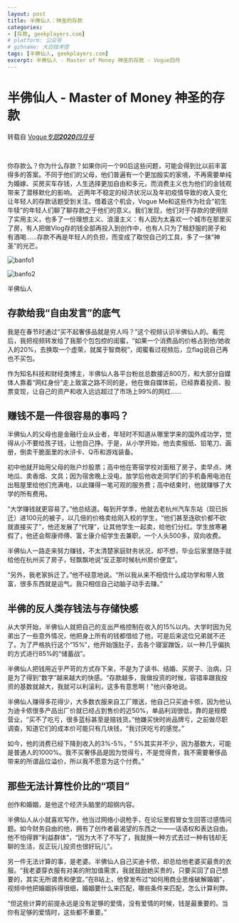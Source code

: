 ```yaml
---
layout: post
title: 半佛仙人：神圣的存款
categories: 
- [存款, geekplayers.com]
# platform: 公众号
# gzhname: 大白技术控
tags: [半佛仙人, geekplayers.com]
excerpt: 半佛仙人 - Master of Money 神圣的存款 - Vogue四月
---
```


# 半佛仙人 - Master of Money 神圣的存款
转载自 [Vogue*专题**2020**四月号*](https://mini.vogue.com.cn/voguemini/magazine/share_125157df4cec8c60_13526191a9ec6ead.html)

<br>

你存款么？你为什么存款？如果你问一个90后这些问题，可能会得到比以前丰富得多的答案。不同于他们的父母，他们普遍有一个更加殷实的家境，不再需要单纯为婚嫁、买房买车存钱，人生选择更加自由和多元，而消费主义也为他们的金钱观带来了潜移默化的影响。
近两年不稳定的经济状况以及年初疫情导致的收入变化让年轻人的存款话题受到关注。借着这个机会，Vogue Me和这些作为社会“初生牛犊”的年轻人们聊了聊存款之于他们的意义。我们发现，他们对于存款的使用除了实用主义，也多了一份理想主义、浪漫主义：有人因为太喜欢一个城市在那里买了房，有人把做Vlog存的钱全部再投入到创作中，也有人只为了租舒服的房子和有酒喝……存款不再是年轻人的负担，而变成了取悦自己的工具，多了一抹“神圣”的光芒。

![banfo1](https://cdn.jsdelivr.net/gh/yanglr/images/1589183168_qV1w33.jpg)


![banfo2](https://cdn.jsdelivr.net/gh/yanglr/images/banfo2.jpg)


半佛仙人
## 存款给我“自由发言”的底气

我是在春节时通过“买不起奢侈品就是穷人吗？”这个视频认识半佛仙人的。看完后，我把视频转发给了我那个包包控的闺蜜，“如果一个消费品的价格占到他/她收入的20%，去换取一个虚荣，就属于智商税”，闺蜜看过视频后，立flag说自己再也不买包。

作为知名科技和财经类博主，半佛仙人各平台粉丝总数接近800万，和大部分自媒体人靠着“网红身份”走上致富之路不同的是，他在做自媒体前，已经靠着投资、股票变现，让自己的资产和收入远远超过了市场上99%的网红……

## 赚钱不是一件很容易的事吗？
半佛仙人的父母也是金融行业从业者，年轻时不知道从哪里学来的国外成功学，觉得从小不要给孩子钱，让他自己挣。于是，从小学开始，他去卖报纸、铅笔刀、画册，倒卖干脆面里的水浒卡、Q币和游戏装备。

初中他就开始用父母的账户炒股票；高中他在寄宿学校对面租了房子，卖早点、烤地瓜、卖香烟、文具；因为宿舍晚上没电，放学后他收走同学们的手机备用电池在出租屋里给他们充满电，以此赚得一笔可观的服务费；高中结束时，他就赚够了大学的所有费用。

“大学赚钱就更容易了。”他总结道。每到开学季，他就去老杭州汽车东站（现已拆迁）进100元的被子，以几倍的价格卖给刚入校的学生，“他们甚至连砍价都不砍就直接买了”，他还发展了“代理”，让其他学生一起卖，给他们分红。学生放寒暑假了，他还会帮康师傅、富士康介绍学生去兼职，一个人头500多，双向收费。

半佛仙人一路走来努力赚钱，不太清楚家庭财务状况，却不想，毕业后家里随手就给他在杭州买了房子，轻飘飘地说“反正那时候杭州房价便宜”。

“另外，我老家拆迁了。”他不经意地说。“所以我从来不相信什么成功学和带人致富，很多东西就是运气。我只相信自己动脑子动手去赚。”

## 半佛的反人类存钱法与存储快感
从大学开始，半佛仙人就把自己的支出严格控制在收入的15%以内。大学时因为兄弟出了一些意外情况，他把身上所有的钱都借给了他，可是后来这位兄弟就不还了。为了严格执行这个“15%”，他开始饿肚子，去各个寝室蹭饭，以一种几乎偏执的方式进行85%的“储蓄战”。

半佛仙人把钱用近乎严苛的方式存下来，不是为了读书、结婚、买房子、治病，只是为了得到“数字”越来越大的快感。“存款越多，我做投资的时候，容错率跟我投资的基数就越大，我就可以利滚利，这多有意思啊！”他兴奋地说。

半佛仙人赚得多花得少，大多数衣服来自工厂赠送，他自己只买迪卡侬，因为他认为迪卡侬很多产品出厂价就已经占到售价的近50%，单品利润很低，靠的是规模营业，“买不了吃亏，很多蓝标甚至是赔钱货。”他嫌买快时尚品牌亏，之前做尽职调查，知道它们的成本价可能只有几块钱，“我讨厌吃亏的感觉。”

如今，他的消费已经下降到收入的3%-5%，“ 5%其实并不少，因为基数大，可能是普通人的1000%。我不买奢侈品是因为觉得亏，不是觉得贵，我不需要奢侈品带来的所谓品位溢价，所以我不愿意为这个付费。”

## 那些无法计算性价比的“项目”
创作和婚姻，是他这个经济头脑里的超纲内容。

半佛仙人从小就喜欢写作，他当过网络小说枪手，在论坛里假冒女生回答过感情问题。如今财务自由的他，拥有了创作者最渴望的东西之一——话语权和表达自由。他不怕得罪“利益群体”，“因为大不了不写了，我就换一种方式去过一种有钱却无聊的生活，反正玩儿投资也很好玩儿”。

另一件无法计算的事，是老婆。半佛仙人自己买迪卡侬，却总给他老婆买最贵的衣服。“我老婆穿衣服有对美的附加值需求，我就鼓励她买贵的，只要买回了自己想要的，其实无所谓贵和便宜。”在B站上，他曾发布过“如何用商业思维破解婚姻”，视频中他把婚姻拆得很细，婚姻要什么来匹配，哪些条件来匹配，怎么计算利弊。

“但这些计算的前提永远是没有足够的爱情，没有爱情的时候，钱是最重要的。当你有足够的爱情时，这些都不重要。”
